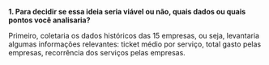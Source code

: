 **1. Para decidir se essa ideia seria viável ou não, quais dados ou quais pontos você analisaria?**

Primeiro, coletaria os dados históricos das 15 empresas, ou seja, levantaria algumas informações relevantes: ticket médio por serviço, total gasto pelas empresas, recorrência dos serviços pelas empresas.